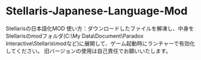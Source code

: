 # Stellaris-Japanese-Language-Mod
Stellarisの日本語化MOD
使い方：ダウンロードしたファイルを解凍し、中身をStellarisのmodフォルダ(C:\My Data\Document\Paradox Interactive\Stellaris\modなど)に展開して、ゲーム起動時にランチャーで有効化してください。
旧バージョンの使用は自己責任でお願いいたします。
